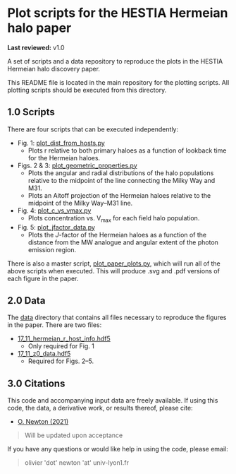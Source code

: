 # Plot scripts for the HESTIA Hermeian halo paper
**Last reviewed:** v1.0

A set of scripts and a data repository to reproduce the plots in the HESTIA
Hermeian halo discovery paper.

This README file is located in the main repository for the plotting scripts.
All plotting scripts should be executed from this directory.

## 1.0 Scripts
There are four scripts that can be executed independently:
* Fig. 1: [plot_dist_from_hosts.py](/plot_dist_from_hosts.py)
  - Plots r relative to both primary haloes as a function of lookback time
    for the Hermeian haloes.
* Figs. 2 & 3: [plot_geometric_properties.py](/plot_geometric_properties.py)
  - Plots the angular and radial distributions of the halo populations relative
  to the midpoint of the line connecting the Milky Way and M31.
  - Plots an Aitoff projection of the Hermeian haloes relative to the midpoint
  of the Milky Way&ndash;M31 line.
* Fig. 4: [plot_c_vs_vmax.py](/plot_c_vs_vmax.py)
  - Plots concentration vs. V<sub>max</sub> for each field halo population.
* Fig. 5: [plot_jfactor_data.py](/plot_jfactor_data.py)
  - Plots the *J*-factor of the Hermeian haloes as a function of the distance
  from the MW analogue and angular extent of the photon emission region.

There is also a master script, [plot_paper_plots.py](/plot_paper_plots.py),
which will run all of the above scripts when executed. This will produce .svg
and .pdf versions of each figure in the paper.

## 2.0 Data
The [data](/data) directory that contains all files necessary to reproduce the
figures in the paper. There are two files:
* [17_11_hermeian_r_host_info.hdf5](/data/17_11_hermeian_r_host_info.hdf5)
  - Only required for Fig. 1
* [17_11_z0_data.hdf5](/data/17_11_z0_data.hdf5)
  - Required for Figs. 2&ndash;5.

## 3.0 Citations
This code and accompanying input data are freely available. If using this code,
the data, a derivative work, or results thereof, please cite:
* [O. Newton (2021)](http://doi.org/10.5281/zenodo.4708338)
> Will be updated upon acceptance
<!-- [O. Newton et al. (2021)](https://arxiv.org/abs/) -->

If you have any questions or would like help in using the code, please email:
> olivier 'dot' newton 'at' univ-lyon1.fr
